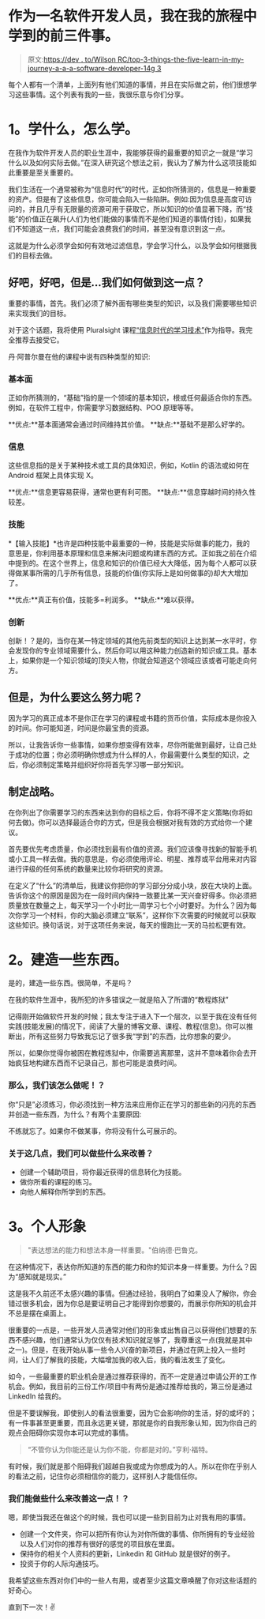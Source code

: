 # 作为一名软件开发人员，我在我的旅程中学到的前三件事。

> 原文:[https://dev . to/Wilson RC/top-3-things-the-five-learn-in-my-journey-a-a-a-software-developer-14g 3](https://dev.to/wilsonrc/top-3-things-that-ive-learned-in-my-journey-as-a-software-developer-14g3)

每个人都有一个清单，上面列有他们知道的事情，并且在实际做之前，他们很想学习这些事情。这个列表有我的一些，我很乐意与你们分享。

# [](#1what-to-learn-and-how-to-learn-it)1。学什么，怎么学。

在我作为软件开发人员的职业生涯中，我能够获得的最重要的知识之一就是“学习什么以及如何实际去做。”在深入研究这个想法之前，我认为了解为什么这项技能如此重要是至关重要的。

我们生活在一个通常被称为“信息时代”的时代，正如你所猜测的，信息是一种重要的资产。但是有了这些信息，你可能会陷入一些陷阱。例如:因为信息是高度可访问的，并且几乎有无限量的资源可用于获取它，所以知识的价值显著下降，而“技能”的价值正在飙升(人们为他们能做的事情而不是他们知道的事情付钱)，如果我们不知道这一点，我们可能会浪费我们的时间，甚至没有意识到这一点。

这就是为什么必须学会如何有效地过滤信息，学会学习什么，以及学会如何根据我们的目标去做。

## [](#okay-okay-but-how-can-we-do-that)好吧，好吧，但是...我们如何做到这一点？

重要的事情，首先。我们必须了解外面有哪些类型的知识，以及我们需要哪些知识来实现我们的目标。

对于这个话题，我将使用 Pluralsight 课程[“信息时代的学习技术”](https://app.pluralsight.com/library/courses/learning-technology-information-age/table-of-contents)作为指导。我完全推荐去接受它。

丹·阿普尔曼在他的课程中说有四种类型的知识:

### [](#fundamentals)基本面

正如你所猜测的，“基础”指的是一个领域的基本知识，根或任何最适合你的东西。例如，在软件工程中，你需要学习数据结构、POO 原理等等。

**优点:**基本面通常会通过时间维持其价值。
**缺点:**基础不是那么好学的。

### [](#information)信息

这些信息指的是关于某种技术或工具的具体知识，例如，Kotlin 的语法或如何在 Android 框架上具体实现 X。

**优点:**信息更容易获得，通常也更有利可图。
**缺点:**信息穿越时间的持久性较差。

### [](#skills)技能

*【输入技能】*也许是四种技能中最重要的一种，技能是实际做事的能力，我的意思是，你利用基本原理和信息来解决问题或构建东西的方式。正如我之前在介绍中提到的。在这个世界上，信息和知识的价值已经大大降低，因为每个人都可以获得做某事所需的几乎所有信息，技能的价值(你实际上是如何做事的)却大大增加了。

**优点:**真正有价值，技能多=利润多。
**缺点:**难以获得。

### [](#innovation)创新

创新！？是的，当你在某一特定领域的其他先前类型的知识上达到某一水平时，你会发现你的专业领域需要什么，然后你可以用这种能力创造新的知识或工具。基本上，如果你是一个知识领域的顶尖人物，你就会知道这个领域应该或者可能走向何方。

## [](#but-why-so-much-effort)但是，为什么要这么努力呢？

因为学习的真正成本不是你正在学习的课程或书籍的货币价值，实际成本是你投入的时间。你可能知道，时间是你最宝贵的资源。

所以，让我告诉你一些事情，如果你想变得有效率，尽你所能做到最好，让自己处于成功的位置；你必须明确你想成为什么样的人，你最需要什么类型的知识，之后，你必须制定策略并组织好你将首先学习哪一部分知识。

## [](#making-the-strategy)制定战略。

在你列出了你需要学习的东西来达到你的目标之后，你将不得不定义策略(你将如何去做)。你可以选择最适合你的方式，但是我会根据对我有效的方式给你一个建议。

首先要优先考虑质量，你必须找到最有价值的资源。我们应该像寻找新的智能手机或小工具一样去做。我的意思是，你必须使用评论、明星、推荐或平台用来对内容进行评级的任何系统的数量来比较你将研究的资源。

在定义了“什么”的清单后，我建议你把你的学习部分分成小块，放在大块的上面。告诉你这个的原因是因为在一段时间内保持一致要比某一天兴奋好得多。你必须把质量放在数量之上，每天学习一个小时比一周学习七个小时要好。为什么？因为每次你学习一个材料，你的大脑必须建立“联系”，这样你下次需要的时候就可以获取这些知识。换句话说，对于这项任务来说，每天的慢跑比一天的马拉松更有效。

# [](#2-build-something)2。建造一些东西。

是的，建造一些东西。很简单，不是吗？

在我的软件生涯中，我所犯的许多错误之一就是陷入了所谓的“教程炼狱”

记得刚开始做软件开发的时候；我太专注于进入下一个层次，以至于我在没有任何实践(技能发展)的情况下，阅读了大量的博客文章、课程、教程(信息)。你可以推断出，所有这些努力导致我忘记了很多我“学到”的东西，比你想象的要少。

所以，如果你觉得你被困在教程炼狱中，你需要逃离那里，这并不意味着你会去开始疯狂地构建东西而不记录自己，那也可能是浪费时间。

### [](#so-how-can-we-do-it)那么，我们该怎么做呢！？

你“只是”必须练习，你必须找到一种方法来应用你正在学习的那些新的闪亮的东西并创造一些东西，为什么？有两个主要原因:

不练就忘了。如果你不做某事，你将没有什么可展示的。

### 关于这几点，我们可以做些什么来改善？

*   创建一个辅助项目，将你最近获得的信息转化为技能。
*   做你所看的课程的练习。
*   向他人解释你所学到的东西。

# [](#3personal-image)3。个人形象

> "表达想法的能力和想法本身一样重要。"伯纳德·巴鲁克。

在这种情况下，表达你所知道的东西的能力和你的知识本身一样重要。为什么？因为“感知就是现实。”

这是我不久前还不太感兴趣的事情。但通过经验，我明白了如果没人了解你，你会错过很多机会，因为你总是要证明自己才能得到你想要的，而展示你所知的机会并不总是摆在桌面上。

很重要的一点是，一些开发人员通常对他们的形象或出售自己以获得他们想要的东西不感兴趣，他们通常认为仅仅有技术知识就足够了，我尊重这一点(我就是其中之一)。但是，在我开始从事一些令人兴奋的新项目，并通过在网上投入一些时间，让人们了解我的技能，大幅增加我的收入后，我的看法发生了变化。

如今，一些最重要的职业机会是通过推荐获得的，而不一定是通过申请公开的工作机会。例如，我目前的三份工作/项目中有两份是通过推荐给我的，第三份是通过 LinkedIn 给我的。

但是不要误解我，即使别人的看法很重要，因为它会影响你的生活，好的或坏的；有一件事甚至更重要，而且永远更关键，那就是你的自我形象认知，因为你自己的观点会阻碍你实现你本可以完成的事情。

> “不管你认为你能还是认为你不能，你都是对的。”亨利·福特。

有时候，我们就是那个阻碍我们超越自我或成为你想成为的人。所以在你在乎别人的看法之前，记住你必须相信你的能力，这样别人才能信任你。

### [](#what-we-can-we-do-to-improve-this)我们能做些什么来改善这一点！？

嗯，即使当我还在做这个的时候，我也可以提一些到目前为止对我有用的事情。

*   创建一个文件夹，你可以把所有你认为对你所做的事情、你所拥有的专业经验以及人们对你的推荐有很好的感觉的项目放在里面。
*   保持你的相关个人资料的更新，Linkedin 和 GitHub 就是很好的例子。
*   投资于你的人际沟通技巧。

我希望这些东西对你们中的一些人有用，或者至少这篇文章唤醒了你对这些话题的好奇心。

直到下一次！✌